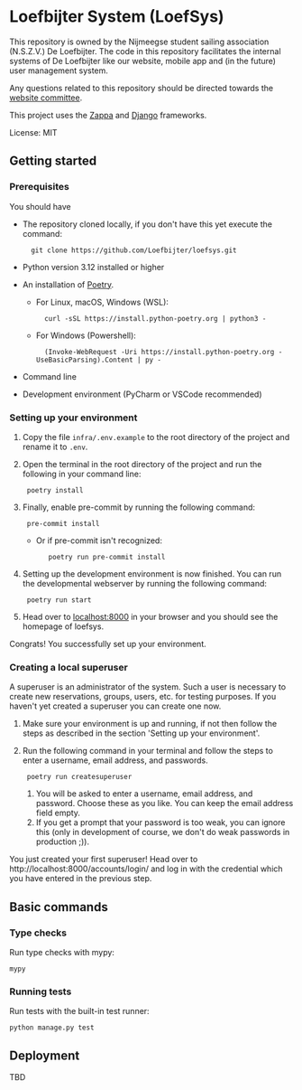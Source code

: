 # Loefbijter System (LoefSys)

This repository is owned by the Nijmeegse student sailing association (N.S.Z.V.) De Loefbijter. The code in this repository facilitates the internal systems of De Loefbijter like our website, mobile app and (in the future) user management system.

Any questions related to this repository should be directed towards the [website committee](mailto:webcie@loefbijter.nl).

This project uses the [Zappa](https://github.com/Miserlou/Zappa) and [Django](https://github.com/django/django) frameworks.

License: MIT

## Getting started
### Prerequisites
You should have
- The repository cloned locally, if you don't have this yet execute the command:

        git clone https://github.com/Loefbijter/loefsys.git
- Python version 3.12 installed or higher
- An installation of [Poetry](https://python-poetry.org/docs/#installing-with-the-official-installer).
    - For Linux, macOS, Windows (WSL):

            curl -sSL https://install.python-poetry.org | python3 -
    - For Windows (Powershell):

            (Invoke-WebRequest -Uri https://install.python-poetry.org -UseBasicParsing).Content | py -
- Command line
- Development environment (PyCharm or VSCode recommended)

### Setting up your environment
1. Copy the file `infra/.env.example` to the root directory of the project and rename it to `.env`.
2. Open the terminal in the root directory of the project and run the following in your command line:

        poetry install
3. Finally, enable pre-commit by running the following command:

        pre-commit install
   - Or if pre-commit isn't recognized:

            poetry run pre-commit install
4. Setting up the development environment is now finished. You can run the developmental webserver by running the following command:

        poetry run start
5. Head over to [localhost:8000](localhost:8000) in your browser and you should see the homepage of loefsys.

Congrats! You successfully set up your environment.

### Creating a local superuser
A superuser is an administrator of the system. Such a user is necessary to create new reservations, groups, users, etc. for testing purposes. If you haven't yet created a superuser you can create one now.
1. Make sure your environment is up and running, if not then follow the steps as described in the section 'Setting up your environment'.
2. Run the following command in your terminal and follow the steps to enter a username, email address, and passwords.

        poetry run createsuperuser
   1. You will be asked to enter a username, email address, and password. Choose these as you like. You can keep the email address field empty.
   2. If you get a prompt that your password is too weak, you can ignore this (only in development of course, we don't do weak passwords in production ;)).

You just created your first superuser! Head over to http://localhost:8000/accounts/login/ and log in with the credential which you have entered in the previous step.

## Basic commands

### Type checks

Run type checks with mypy:

    mypy

### Running tests

Run tests with the built-in test runner:

    python manage.py test

## Deployment

TBD
